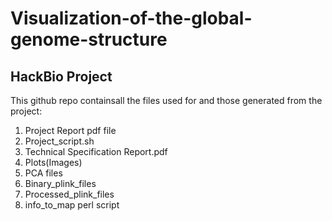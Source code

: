 # Visualization-of-the-global-genome-structure
## HackBio Project
This github repo containsall the files used for and those generated from the project:

1. Project Report pdf file
2. Project_script.sh
3. Technical Specification Report.pdf
4. Plots(Images)
5. PCA files
6. Binary_plink_files
7. Processed_plink_files
8. info_to_map perl script
